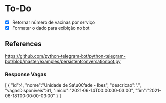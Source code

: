 # To-Do
- [x] Retornar número de vacinas por serviço
- [x] Formatar o dado para exibição no bot

## References

https://github.com/python-telegram-bot/python-telegram-bot/blob/master/examples/persistentconversationbot.py

### Response Vagas

[
   {
      "id":4,
      "nome":"Unidade de Sa\u00fade - Ibes",
      "descricao":".",
      "vagasDisponiveis":61,
      "inicio":"2021-06-14T00:00:00-03:00",
      "fim":"2021-06-18T00:00:00-03:00"
   }
]